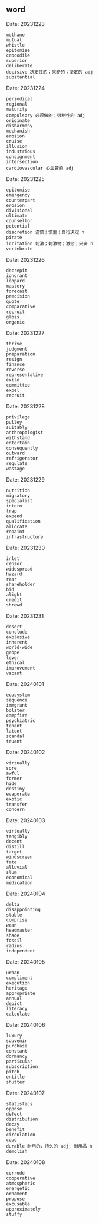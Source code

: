 
## word


Date: 20231223
```
methane
mutual
whistle
epitomise
crocodile
superior
deliberate
decisive 决定性的；果断的；坚定的 adj
substantial 
```
Date: 20231224
```
periodical
regional
maturity
compulsory 必须做的；强制性的 adj
originate
disharmony
mechanish
erosion
cruise
illusion
industrious
consignment
intersection
cardiovascular 心血管的 adj
```
Date: 20231225
```
epitomise
emergency
counterpart
erosion
divisional
ultimate
counsellor
potential
discretion 谨慎；慎重；自行决定 n
pirate
irritation 刺激；刺激物；激怒；兴奋 n 
vertebrate
```
Date: 20231226
```
decrepit
ignorant
leopard
mastery
forecast
precision
quote
comparative
recruit
gloss
organic
```
Date: 20231227
```
thrive
judgment
preparation
resign
finance
reverse
representative
exile
committee
expel
recruit
```
Date: 20231228
```
privilege
pulley
suitably
anthropologist
withstand
entertain
consequently
outward
refrigerator
regulate
wastage
```
Date: 20231229
```
nutrition
migratory
specialist
intern
trap
expend
qualification
allocate
repaint
infrastructure
```
Date: 20231230
```
inlet
censor
widespread
hazard
rear
shareholder
bid
alight
credit
shrewd
```
Date: 20231231
```
desert
conclude
explosive
inherent
world-wide
grope
lever
ethical
improvement
vacant
```
Date: 20240101
```
ecosystem
sequence
immgrant
bolster
campfire
psychiatric
tenant
latent
scandal
truant
```
Date: 20240102
```
virtually
sore
awful
former
hide
destiny
evaporate
exotic
transfer
concern
```
Date: 20240103
```
virtually
tangibly
decent
distill
target
windscreen
fate
alluvial
slum
economical
medication
```
Date: 20240104
```
delta
disappointing
stable
comprise
wean
headmaster
shade
fossil
radius
independent
```
Date: 20240105
```
urban
compliment
execution
heritage
appropriate
annual
depict
literacy
calculate
```
Date: 20240106
```
luxury
souvenir
purchase
constant
dormancy
particular
subscription
pitch
entitle
shutter
```
Date: 20240107
```
statistics
oppose
defect
distribution
decay
benefit
circulation
cope
durable 耐用的，持久的 adj; 耐用品 n
demolish
```
Date: 20240108
```
corrode
cooperative
atmospheric
energetic
ornament
propose
excusable
approximately
stuffy
```